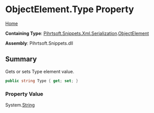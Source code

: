 # ObjectElement\.Type Property

[Home](../../../../../../README.md)

**Containing Type**: [Pihrtsoft.Snippets.Xml.Serialization](../../README.md)\.[ObjectElement](../README.md)

**Assembly**: Pihrtsoft\.Snippets\.dll

## Summary

Gets or sets Type element value\.

```csharp
public string Type { get; set; }
```

### Property Value

System\.[String](https://docs.microsoft.com/en-us/dotnet/api/system.string)

